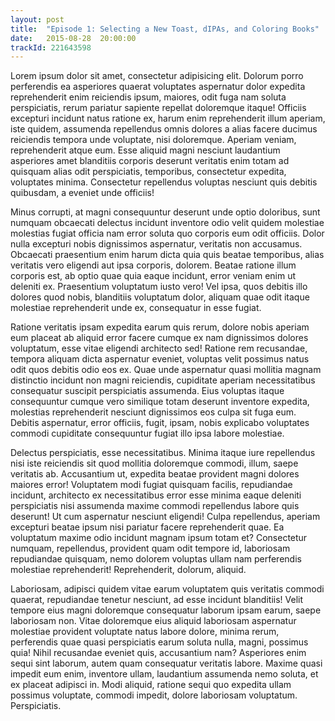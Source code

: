 ```yaml
---
layout: post
title:  "Episode 1: Selecting a New Toast, dIPAs, and Coloring Books"
date:   2015-08-28  20:00:00
trackId: 221643598
---
```


<p>Lorem ipsum dolor sit amet, consectetur adipisicing elit. Dolorum porro perferendis ea asperiores quaerat voluptates aspernatur dolor expedita reprehenderit enim reiciendis ipsum, maiores, odit fuga nam soluta perspiciatis, rerum pariatur sapiente repellat doloremque itaque! Officiis excepturi incidunt natus ratione ex, harum enim reprehenderit illum aperiam, iste quidem, assumenda repellendus omnis dolores a alias facere ducimus reiciendis tempora unde voluptate, nisi doloremque. Aperiam veniam, reprehenderit atque eum. Esse aliquid magni nesciunt laudantium asperiores amet blanditiis corporis deserunt veritatis enim totam ad quisquam alias odit perspiciatis, temporibus, consectetur expedita, voluptates minima. Consectetur repellendus voluptas nesciunt quis debitis quibusdam, a eveniet unde officiis!</p>
<p>Minus corrupti, at magni consequuntur deserunt unde optio doloribus, sunt numquam obcaecati delectus incidunt inventore odio velit quidem molestiae molestias fugiat officia nam error soluta quo corporis eum odit officiis. Dolor nulla excepturi nobis dignissimos aspernatur, veritatis non accusamus. Obcaecati praesentium enim harum dicta quia quis beatae temporibus, alias veritatis vero eligendi aut ipsa corporis, dolorem. Beatae ratione illum corporis est, ab optio quae quia eaque incidunt, error veniam enim ut deleniti ex. Praesentium voluptatum iusto vero! Vel ipsa, quos debitis illo dolores quod nobis, blanditiis voluptatum dolor, aliquam quae odit itaque molestiae reprehenderit unde ex, consequatur in esse fugiat.</p>
<p>Ratione veritatis ipsam expedita earum quis rerum, dolore nobis aperiam eum placeat ab aliquid error facere cumque ex nam dignissimos dolores voluptatum, esse vitae eligendi architecto sed! Ratione rem recusandae, tempora aliquam dicta aspernatur eveniet, voluptas velit possimus natus odit quos debitis odio eos ex. Quae unde aspernatur quasi mollitia magnam distinctio incidunt non magni reiciendis, cupiditate aperiam necessitatibus consequatur suscipit perspiciatis assumenda. Eius voluptas itaque consequuntur cumque vero similique totam deserunt inventore expedita, molestias reprehenderit nesciunt dignissimos eos culpa sit fuga eum. Debitis aspernatur, error officiis, fugit, ipsam, nobis explicabo voluptates commodi cupiditate consequuntur fugiat illo ipsa labore molestiae.</p>
<p>Delectus perspiciatis, esse necessitatibus. Minima itaque iure repellendus nisi iste reiciendis sit quod mollitia doloremque commodi, illum, saepe veritatis ab. Accusantium ut, expedita beatae provident magni dolores maiores error! Voluptatem modi fugiat quisquam facilis, repudiandae incidunt, architecto ex necessitatibus error esse minima eaque deleniti perspiciatis nisi assumenda maxime commodi repellendus labore quis deserunt! Ut cum aspernatur nesciunt eligendi! Culpa repellendus, aperiam excepturi beatae ipsum nisi pariatur facere reprehenderit quae. Ea voluptatum maxime odio incidunt magnam ipsum totam et? Consectetur numquam, repellendus, provident quam odit tempore id, laboriosam repudiandae quisquam, nemo dolorem voluptas ullam nam perferendis molestiae reprehenderit! Reprehenderit, dolorum, aliquid.</p>
<p>Laboriosam, adipisci quidem vitae earum voluptatem quis veritatis commodi quaerat, repudiandae tenetur nesciunt, ad esse incidunt blanditiis! Velit tempore eius magni doloremque consequatur laborum ipsam earum, saepe laboriosam non. Vitae doloremque eius aliquid laboriosam aspernatur molestiae provident voluptate natus labore dolore, minima rerum, perferendis quae quasi perspiciatis earum soluta nulla, magni, possimus quia! Nihil recusandae eveniet quis, accusantium nam? Asperiores enim sequi sint laborum, autem quam consequatur veritatis labore. Maxime quasi impedit eum enim, inventore ullam, laudantium assumenda nemo soluta, et ex placeat adipisci in. Modi aliquid, ratione sequi quo expedita ullam possimus voluptate, commodi impedit, dolore laboriosam voluptatum. Perspiciatis.</p>